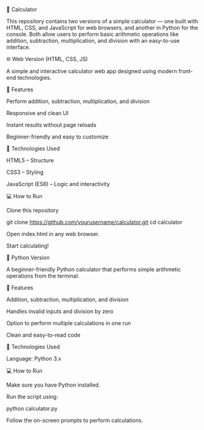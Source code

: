 🧮 Calculator

This repository contains two versions of a simple calculator — one built with HTML, CSS, and JavaScript for web browsers, and another in Python for the console. Both allow users to perform basic arithmetic operations like addition, subtraction, multiplication, and division with an easy-to-use interface.

🌐 Web Version (HTML, CSS, JS)

A simple and interactive calculator web app designed using modern front-end technologies.

🚀 Features

Perform addition, subtraction, multiplication, and division

Responsive and clean UI

Instant results without page reloads

Beginner-friendly and easy to customize

🧰 Technologies Used

HTML5 – Structure

CSS3 – Styling

JavaScript (ES6) – Logic and interactivity

💻 How to Run

Clone this repository

git clone https://github.com/yourusername/calculator.git
cd calculator


Open index.html in any web browser.

Start calculating!

🐍 Python Version

A beginner-friendly Python calculator that performs simple arithmetic operations from the terminal.

🚀 Features

Addition, subtraction, multiplication, and division

Handles invalid inputs and division by zero

Option to perform multiple calculations in one run

Clean and easy-to-read code

🧰 Technologies Used

Language: Python 3.x

💻 How to Run

Make sure you have Python installed.

Run the script using:

python calculator.py


Follow the on-screen prompts to perform calculations.
